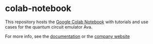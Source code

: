 # colab-notebook

This repository hosts the [Google Colab Notebook](https://colab.research.google.com/github/fermioniq/colab-notebook/blob/main/tutorial.ipynb) with tutorials and use cases for the quantum circuit emulator Ava.

For more info, see the [documentation](https://docs.fermioniq.com/) or the [company website](https://www.fermioniq.com/)

